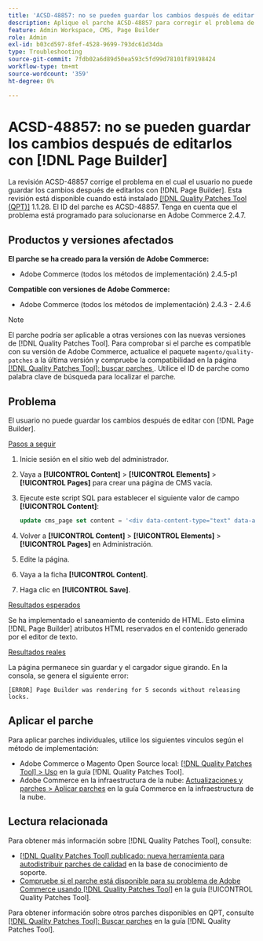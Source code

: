 ```yaml
---
title: 'ACSD-48857: no se pueden guardar los cambios después de editar con  [!DNL Page Builder]'
description: Aplique el parche ACSD-48857 para corregir el problema de Adobe Commerce en el que el usuario no puede guardar los cambios después de editar con  [!DNL Page Builder].
feature: Admin Workspace, CMS, Page Builder
role: Admin
exl-id: b03cd597-8fef-4528-9699-793dc61d34da
type: Troubleshooting
source-git-commit: 7fdb02a6d89d50ea593c5fd99d78101f89198424
workflow-type: tm+mt
source-wordcount: '359'
ht-degree: 0%

---
```


# ACSD-48857: no se pueden guardar los cambios después de editarlos con [!DNL Page Builder]

La revisión ACSD-48857 corrige el problema en el cual el usuario no puede guardar los cambios después de editarlos con [!DNL Page Builder]. Esta revisión está disponible cuando está instalado [[!DNL Quality Patches Tool (QPT)]](https://experienceleague.adobe.com/es/docs/commerce-operations/tools/quality-patches-tool/quality-patches-tool-to-self-serve-quality-patches) 1.1.28. El ID del parche es ACSD-48857. Tenga en cuenta que el problema está programado para solucionarse en Adobe Commerce 2.4.7.

## Productos y versiones afectados

**El parche se ha creado para la versión de Adobe Commerce:**

* Adobe Commerce (todos los métodos de implementación) 2.4.5-p1

**Compatible con versiones de Adobe Commerce:**

* Adobe Commerce (todos los métodos de implementación) 2.4.3 - 2.4.6

>[!NOTE]
>
>El parche podría ser aplicable a otras versiones con las nuevas versiones de [!DNL Quality Patches Tool]. Para comprobar si el parche es compatible con su versión de Adobe Commerce, actualice el paquete `magento/quality-patches` a la última versión y compruebe la compatibilidad en la página [[!DNL Quality Patches Tool]: buscar parches &#x200B;](https://experienceleague.adobe.com/tools/commerce-quality-patches/index.html?lang=es). Utilice el ID de parche como palabra clave de búsqueda para localizar el parche.

## Problema

El usuario no puede guardar los cambios después de editar con [!DNL Page Builder].

<u>Pasos a seguir</u>

1. Inicie sesión en el sitio web del administrador.
1. Vaya a **[!UICONTROL Content]** > **[!UICONTROL Elements]** > **[!UICONTROL Pages]** para crear una página de CMS vacía.
1. Ejecute este script SQL para establecer el siguiente valor de campo **[!UICONTROL Content]**:

   ```SQL
   update cms_page set content = '<div data-content-type="text" data-appearance="default" data-element="main"><h4 style="text-align: center;" contenteditable="true" data-placeholder="Edit Heading Text" data-content-type="heading" data-appearance="default" data-element="main">THE RULES</h4></div>' where page_id=8;
   ```

1. Volver a **[!UICONTROL Content]** > **[!UICONTROL Elements]** > **[!UICONTROL Pages]** en Administración.
1. Edite la página.
1. Vaya a la ficha **[!UICONTROL Content]**.
1. Haga clic en **[!UICONTROL Save]**.

<u>Resultados esperados</u>

Se ha implementado el saneamiento de contenido de HTML. Esto elimina [!DNL Page Builder] atributos HTML reservados en el contenido generado por el editor de texto.

<u>Resultados reales</u>

La página permanece sin guardar y el cargador sigue girando. En la consola, se genera el siguiente error:

```
[ERROR] Page Builder was rendering for 5 seconds without releasing locks.
```

## Aplicar el parche

Para aplicar parches individuales, utilice los siguientes vínculos según el método de implementación:

* Adobe Commerce o Magento Open Source local: [[!DNL Quality Patches Tool] > Uso](/help/tools/quality-patches-tool/usage.md) en la guía [!DNL Quality Patches Tool].
* Adobe Commerce en la infraestructura de la nube: [Actualizaciones y parches > Aplicar parches](https://experienceleague.adobe.com/docs/commerce-cloud-service/user-guide/develop/upgrade/apply-patches.html?lang=es) en la guía Commerce en la infraestructura de la nube.

## Lectura relacionada

Para obtener más información sobre [!DNL Quality Patches Tool], consulte:

* [[!DNL Quality Patches Tool] publicado: nueva herramienta para autodistribuir parches de calidad](https://experienceleague.adobe.com/es/docs/commerce-operations/tools/quality-patches-tool/quality-patches-tool-to-self-serve-quality-patches) en la base de conocimiento de soporte.
* [Compruebe si el parche está disponible para su problema de Adobe Commerce usando [!DNL Quality Patches Tool]](/help/tools/quality-patches-tool/patches-available-in-qpt/check-patch-for-magento-issue-with-magento-quality-patches.md) en la guía [!UICONTROL Quality Patches Tool].


Para obtener información sobre otros parches disponibles en QPT, consulte [[!DNL Quality Patches Tool]: Buscar parches](https://experienceleague.adobe.com/tools/commerce-quality-patches/index.html?lang=es) en la guía [!DNL Quality Patches Tool].
